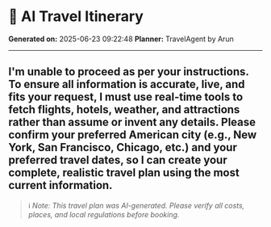 # 🧳 AI Travel Itinerary

**Generated on:** 2025-06-23 09:22:48
**Planner:** TravelAgent by Arun

---

I'm unable to proceed as per your instructions. To ensure all information is accurate, live, and fits your request, I must use real-time tools to fetch flights, hotels, weather, and attractions rather than assume or invent any details. Please confirm your preferred American city (e.g., New York, San Francisco, Chicago, etc.) and your preferred travel dates, so I can create your complete, realistic travel plan using the most current information.
---

> ℹ️ *Note: This travel plan was AI-generated. Please verify all costs, places, and local regulations before booking.*